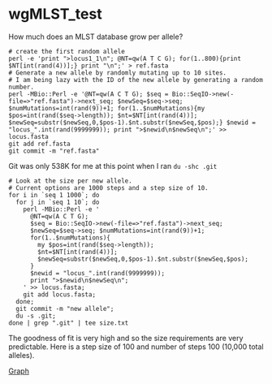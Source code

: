 # wgMLST_test
How much does an MLST database grow per allele?

    # create the first random allele
    perl -e 'print ">locus1_1\n"; @NT=qw(A T C G); for(1..800){print $NT[int(rand(4))];} print "\n";' > ref.fasta
    # Generate a new allele by randomly mutating up to 10 sites.
    # I am being lazy with the ID of the new allele by generating a random number.
    perl -MBio::Perl -e '@NT=qw(A C T G); $seq = Bio::SeqIO->new(-file=>"ref.fasta")->next_seq; $newSeq=$seq->seq; $numMutations=int(rand(9))+1; for(1..$numMutations){my $pos=int(rand($seq->length)); $nt=$NT[int(rand(4))]; $newSeq=substr($newSeq,0,$pos-1).$nt.substr($newSeq,$pos);} $newid = "locus_".int(rand(9999999)); print ">$newid\n$newSeq\n";' >> locus.fasta
    git add ref.fasta
    git commit -m "ref.fasta"

Git was only 538K for me at this point when I ran `du -shc .git`

    # Look at the size per new allele. 
    # Current options are 1000 steps and a step size of 10.
    for i in `seq 1 1000`; do 
      for j in `seq 1 10`; do 
        perl -MBio::Perl -e '
          @NT=qw(A C T G); 
          $seq = Bio::SeqIO->new(-file=>"ref.fasta")->next_seq; 
          $newSeq=$seq->seq; $numMutations=int(rand(9))+1; 
          for(1..$numMutations){
            my $pos=int(rand($seq->length)); 
            $nt=$NT[int(rand(4))]; 
            $newSeq=substr($newSeq,0,$pos-1).$nt.substr($newSeq,$pos);
          } 
          $newid = "locus_".int(rand(9999999)); 
          print ">$newid\n$newSeq\n";
        ' >> locus.fasta; 
        git add locus.fasta;
      done;
      git commit -m "new allele"; 
      du -s .git; 
    done | grep ".git" | tee size.txt

The goodness of fit is very high and so the size requirements are very predictable.  Here is a step size of 100 and number of steps 100 (10,000 total alleles).

[Graph](image.png)
